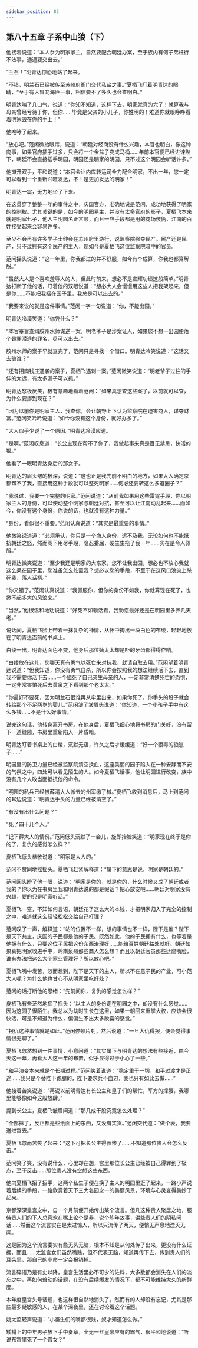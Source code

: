 ```yaml
---
sidebar_position: 85
---
```


## 第八十五章 **子系中山狼（下）**

他接着说道：“本人忝为明家家主，自然要配合朝廷办案，至于族内有何子弟枉行不法事，通通要交出去。”

“兰石！”明青达惊恐地站了起来。

“不错，明兰石已经被传至苏州府衙门交代私盐之事。”夏栖飞盯着明青达的眼睛，“至于有人冒充海匪一事，相信要不了多久也会查明白。”

明青达喘了几口气，说道：“你知不知道，这样下去，明家就真的完了！就算我与母亲曾经亏待于你，但你……毕竟是父亲的小儿子，你姓明的！难道你就眼睁睁看着明家毁在你的手上！”

他咆哮了起来。

“放心吧。”范闲微抬眼帘，说道：“朝廷对经商没有什么兴趣，本官也明白，像这种商事，如果官府插手过多，只会将一个金盆子变成马桶……年前本官便已经进谏陛下，朝廷不会直接插手明园，明园还是明家的明园，只不过这个明园会听话许多。”

他摊开双手，平和说道：“本官会让内库转运司全力配合明家，不出一年，您一定可以看到一个重新兴旺发达，不！是更加发达的明家！”

明青达一震，无力地坐了下来。

在这贯穿了整整一年的事件之中，庆国官方，准确地说是范闲，成功地获得了明家的控制权。尤其关键的是，如今的明园易主，并没有太多官府的影子，夏栖飞本来就是明家七子，他入主明园名正言顺，而且一应手段都是用的商场伎俩，江南的百姓接受起来会容易许多。

至少不会再有许多学子士绅会在苏州府里游行，说监察院强夺民产。民产还是民产，只不过拥有这个民产的主人，现如今是夏栖飞这位监察院暗中的官员。

范闲摇头说道：“这一年里，你我都过的并不舒服，如今有个成算，你我也都算解脱。”

“虽然大人是个喜欢羞辱人的人，但此时前来，想必不是宣耀功绩这般简单。”明青达打断了他的话，盯着他的双眼说道：“想必大人会慢慢用这些人把我架起来，但是你……不能把我捆在园子里，我总是可以出去的。”

“我要来说的就是这件事情。”范闲一字一句说道：“你，不能出园。”

明青达冷漠笑道：“你凭什么？”

“本官奉旨查缉胶州水师谋逆一案，明老爷子是涉案证人，如果您不想一出园便落个畏罪潜逃的罪名，尽可以出去。”

胶州水师的案子早就查完了，范闲只是寻找一个借口。明青达冷笑说道：“这话又去骗谁？”

“还有招商钱庄遇袭的案子，夏栖飞遇刺一案。”范闲微笑说道：“明老爷子过往的手伸的太远，有太多漏子可以抓。”

明青达怒极反笑，极有意趣地看着范闲：“如果真想查这些案子，以前就可以查，为什么要挪到现在？”

“因为以前你是明家主人，我查你，会让朝野上下认为监察院在迫害商人，谋夺财富。”范闲笑吟吟说道：“如今你没有这个身份，就好办多了。”

“大人似乎少说了一个原因。”明青达冷漠应道。

“是啊。”范闲叹息道：“长公主现在帮不了你了，我做起事来真是百无禁忌，快活的狠。”

他看了一眼明青达身后的那女子。

明青达的眉头皱的极深，说道：“这也正是我先前不明白的地方，如果大人确定京都帮不了我，直接用这种手段就可以整死明家……何必还要转这么多道圈子？”

“我说过，我要一个完整的明家。”范闲说道：“从前我如果用这些雷霆手段，你以明家主人的身份，可以使动整个明家与朝廷对抗，甚至可以让江南动乱起来……而如今，你没有这个身份，你说的话，也就没有这种力量。”

“身份，看似很不重要。”范闲认真说道：“其实是最重要的事情。”

他微笑说道道：“必须承认，你只是一个商人身份，远不及我，无论如何也不能抵抗朝廷之怒，然而阁下用尽手段，隐忍委屈，硬生生拖了我一年……实在是令人佩服。”

明青达微笑说道：“至少我还是明家的大东家，您不让我出园，想必也不放心我就这么呆在园子里，您准备怎么处置我？想必以您的手段，不至于在这风口浪尖上杀死我，落人话柄。”

“你又错了。”范闲认真说道：“我佩服你，但你的身份不如我，你就算现在死了，也掀不起多大的风浪来。”

“当然，”他很温和地劝说道：“好死不如赖活着，我劝您最好还是在明园里多养几天老。”

说话间，夏栖飞脸上带着一抹复杂的神情，从怀中掏出一块白色的布绫，轻轻地放在了明青达面前的书桌上。

白绫一出，明青达面色不变，他身后那位姨太太却是吓的牙齿都得得作响。

“白绫放在这儿，您哪天真有勇气以死亡来对抗我，就请自取去用。”范闲望着明青达说道：“但我知道，你没有勇气自杀，所以你会按照我的想法继续活下去，直到我不需要你活下去……一个缢死了自己亲生母亲的人，一定非常清楚死亡的恐惧，一定非常害怕死后去黄泉之下看到那个老太太。”

“你最好不要死，因为明兰石很难再从牢里出来，如果你死了，你手头的股子就会转给那个不足两岁的婴儿。”范闲皱了皱眉头说道：“你知道，一个小孩子手中有这么多钱……不是什么好事情。”

说完这句话，他转身离开书房。在他身后，夏栖飞细心地将书房的门关好，没有留下一道缝隙，书房里重新陷入一片昏暗。

明青达盯着书桌上的白绫，沉默无语，许久之后才缓缓道：“好一个狠毒的狼崽子……”

明园里的防卫力量已经被监察院清空换血，这座美丽的园子陷入在一种安静而不安的气氛之中，四处可以看见陌生的人。如今夏栖飞话事，他让明园进行改变，族中没有几个人敢当面抵抗他的命令。

“明园的私兵已经被薛清大人派去的州军缴了械。”夏栖飞收到消息后，马上到范闲的耳边说道：“明青达手头的力量已经被清空了。”

“有没有出什么问题？”

“死了四十几个人。”

“记下薛大人的情份。”范闲低头沉默了一会儿，旋即抬脸笑道：“明家现在终于是你的了，复仇的感觉怎么样？”

夏栖飞低头恭敬说道：“明家是大人的。”

范闲不赞同地摇摇头。夏栖飞赶紧解释道：“属下的意思是说，明家是朝廷的。”

范闲回头瞪了他一眼，说道：“明家是你的，就是你的，什么时候又成了朝廷或者我的？你以为在书房里我和明青达说的都是假话？把心放安吧……朝廷对明家没有兴趣，要的只是明家听话。”

夏栖飞一窒，不知如何言语，朝廷花了这么大的本钱，才把明家归入了完全的控制之中，难道就这么轻轻松松交给自己打理？

范闲叹了一声，解释道：“站的位置不一样，想的事情也不一样，陛下是谁？陛下是天下共主，庆国的子民都是他的子民。既然如此，他的子民拥有什么，也等若是他拥有什么，只要这位子民把这份东西治理好……能给百姓朝廷益处就好。朝廷如果真把明家收进手中，岭南泉州那些商人怎么想？而且以朝廷官员那些迂腐嘴脸，谁有办法把这么大个家业管理好？所以放心吧。”

夏栖飞嘴中发苦，忽而想到，陛下是天下的主人，所以不在意子民的产业，可小范大人呢？为什么他也甘心不从明家里吃好处？

范闲的话打断他的思绪：“先前问你，复仇的感觉怎么样？”

夏栖飞有些茫然地摇了摇头：“以主人的身份走在明园之中，却没有什么感觉……因为这园子很陌生。我总以为幼时生长在这里，如果一朝回来重掌大权，应该会很快活，可是不知道为什么，偏偏生不出太多欣喜的感觉。”

“报仇这种事情就是如此。”范闲停顿片刻，然后说道：“一旦大仇得报，便会觉得事情很无聊了。”

夏栖飞忽然想到一件事情，小意问道：“其实属下与明青达的想法有些接近，由今天这一幕，再看大人这一年的布置，似乎显得过于小心了一些。”

“和平演变本来就是个长期过程。”范闲笑着说道：“稳定重于一切，和平过渡才是正途……我只是个替陛下跑腿的，陛下要求兵不血刃，我也只有如此去做……”

他接着苦笑说道：“再说以前明青达有长公主和皇子们的帮忙，军方的撑腰，我哪里能够像如今这般放肆。”

提到长公主，夏栖飞皱眉问道：“那几成干股究竟怎么处理？”

“全部抹了，反正都是些纸面上的东西，又没有实货。”范闲交代道：“做个表，我要送进宫去。”

夏栖飞忽而苦笑了起来：“这下可把长公主得罪惨了……不知道那位贵人会怎么反击。”

范闲笑了笑，没有说什么，心里却在想，宫里那位长公主已经被自己得罪到了极点，至于反击……那位贵人没有空想这些东西。

他向夏栖飞招了招手，这两个私生子便在换了主人的明园里逛了起来，一路小声说着后续的手段，一路欣赏着天下三大名园之一的美丽风景，环境与心灵变得美妙了起来。

京都深深皇宫之中，自一个月前便开始传出某个流言。但凡这种贵人聚居之地，服侍贵人们的下人总喜欢在嘴上论个是非，说个陈年故事，讲些贵人们的阴私闲话……然而这个流言实在是太过惊人，所以只流传了两天，便悄无声息地湮灭无闻。

这是因为这个流言委实有些无头无脑，根本不知是从何处传了出来，更没有什么证据，而且……太监宫女们虽然嘴贱，但不代表无脑，知道再传下去，传到贵人们的耳朵里，那自己的小命一定会报销掉。

流言碎语乃是有史以降，皇宫生活里必不可少的佐料，大多数都会消失在人们的淡忘之中，再如何耸动的话题，在没有后续爆发的情况下，都不可能维持太久的新鲜度。

本年度皇宫头号话题，也这样很自然地消失了。然而有的人却没有忘记，尤其是那些最多疑敏感的人，在某个深夜里，还在讨论着这个话题。

姚太监轻声说道：“小畜生们的嘴都很贱，奴才知道怎么做。”

矮榻上的中年男子放下手中奏章，全无一丝皇帝应有的霸气，很平和地说道：“听说东宫里死了一个宫女？”

